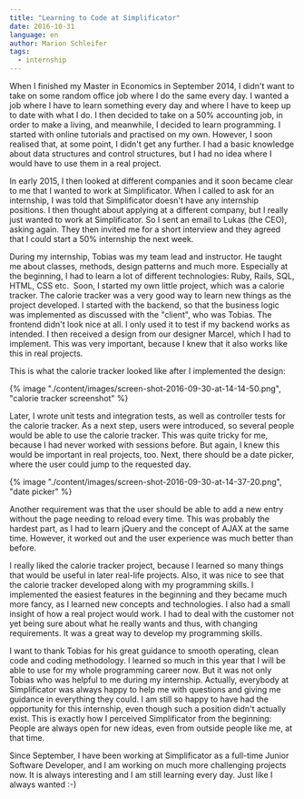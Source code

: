 ```yaml
---
title: "Learning to Code at Simplificator"
date: 2016-10-31
language: en
author: Marion Schleifer
tags:
  - internship
---
```


When I finished my Master in Economics in September 2014, I didn't want to take on some random office job where I do the same every day. I wanted a job where I have to learn something every day and where I have to keep up to date with what I do. I then decided to take on a 50% accounting job, in order to make a living, and meanwhile, I decided to learn programming. I started with online tutorials and practised on my own. However, I soon realised that, at some point, I didn't get any further. I had a basic knowledge about data structures and control structures, but I had no idea where I would have to use them in a real project.

In early 2015, I then looked at different companies and it soon became clear to me that I wanted to work at Simplificator. When I called to ask for an internship, I was told that Simplificator doesn't have any internship positions. I then thought about applying at a different company, but I really just wanted to work at Simplificator. So I sent an email to Lukas (the CEO), asking again. They then invited me for a short interview and they agreed that I could start a 50% internship the next week.

During my internship, Tobias was my team lead and instructor. He taught me about classes, methods, design patterns and much more. Especially at the beginning, I had to learn a lot of different technologies: Ruby, Rails, SQL, HTML, CSS etc.  Soon, I started my own little project, which was a calorie tracker. The calorie tracker was a very good way to learn new things as the project developed. I started with the backend, so that the business logic was implemented as discussed with the "client", who was Tobias. The frontend didn't look nice at all. I only used it to test if my backend works as intended. I then received a design from our designer Marcel, which I had to implement. This was very important, because I knew that it also works like this in real projects.

This is what the calorie tracker looked like after I implemented the design:

{% image "./content/images/screen-shot-2016-09-30-at-14-14-50.png", "calorie tracker screenshot" %}

Later, I wrote unit tests and integration tests, as well as controller tests for the calorie tracker. As a next step, users were introduced, so several people would be able to use the calorie tracker. This was quite tricky for me, because I had never worked with sessions before. But again, I knew this would be important in real projects, too. Next, there should be a date picker, where the user could jump to the requested day.

{% image "./content/images/screen-shot-2016-09-30-at-14-37-20.png", "date picker" %}

Another requirement was that the user should be able to add a new entry without the page needing to reload every time. This was probably the hardest part, as I had to learn jQuery and the concept of AJAX at the same time. However, it worked out and the user experience was much better than before.

I really liked the calorie tracker project, because I learned so many things that would be useful in later real-life projects. Also, it was nice to see that the calorie tracker developed along with my programming skills. I implemented the easiest features in the beginning and they became much more fancy, as I learned new concepts and technologies. I also had a small insight of how a real project would work. I had to deal with the customer not yet being sure about what he really wants and thus, with changing requirements. It was a great way to develop my programming skills.

I want to thank Tobias for his great guidance to smooth operating, clean code and coding methodology. I learned so much in this year that I will be able to use for my whole programming career now. But it was not only Tobias who was helpful to me during my internship. Actually, everybody at Simplificator was always happy to help me with questions and giving me guidance in everything they could. I am still so happy to have had the opportunity for this internship, even though such a position didn't actually exist. This is exactly how I perceived Simplificator from the beginning: People are always open for new ideas, even from outside people like me, at that time.

Since September, I have been working at Simplificator as a full-time Junior Software Developer, and I am working on much more challenging projects now. It is always interesting and I am still learning every day. Just like I always wanted :-)
